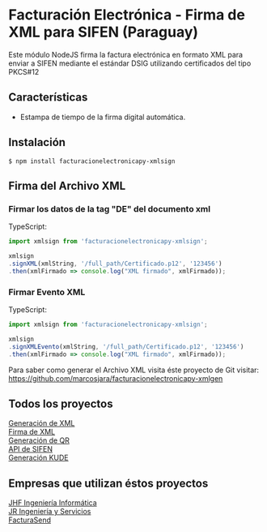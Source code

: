 # Facturación Electrónica - Firma de XML para SIFEN (Paraguay)
Este módulo NodeJS firma la factura electrónica en formato XML para enviar a SIFEN mediante el estándar DSIG utilizando certificados del tipo PKCS#12

## Características
- Estampa de tiempo de la firma digital automática.

## Instalación

```
$ npm install facturacionelectronicapy-xmlsign
```

## Firma del Archivo XML

### Firmar los datos de la tag "DE" del documento xml

TypeScript:
```typescript
import xmlsign from 'facturacionelectronicapy-xmlsign';

xmlsign
.signXML(xmlString, '/full_path/Certificado.p12', '123456')
.then(xmlFirmado => console.log("XML firmado", xmlFirmado));

```

### Firmar Evento XML

TypeScript:
```typescript
import xmlsign from 'facturacionelectronicapy-xmlsign';

xmlsign
.signXMLEvento(xmlString, '/full_path/Certificado.p12', '123456')
.then(xmlFirmado => console.log("XML firmado", xmlFirmado));

```
Para saber como generar el Archivo XML visita éste proyecto de Git visitar: 
https://github.com/marcosjara/facturacionelectronicapy-xmlgen


## Todos los proyectos
[Generación de XML](https://www.npmjs.com/package/facturacionelectronicapy-xmlgen)<br/>
[Firma de XML](https://www.npmjs.com/package/facturacionelectronicapy-xmlsign)<br/>
[Generación de QR](https://www.npmjs.com/package/facturacionelectronicapy-qrgen)<br/>
[API de SIFEN](https://www.npmjs.com/package/facturacionelectronicapy-setapi)<br/>
[Generación KUDE](https://www.npmjs.com/package/facturacionelectronicapy-kude)<br/>


## Empresas que utilizan éstos proyectos
[JHF Ingeniería Informática](https://jhf.com.py/)<br/>
[JR Ingeniería y Servicios](https://jringenieriayservicios.com/)<br/>
[FacturaSend](https://www.facturasend.com/)<br/>

